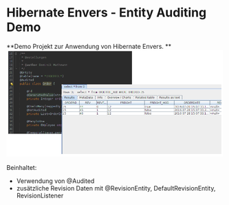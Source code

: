 Hibernate Envers - Entity Auditing Demo
==================================

**Demo Projekt zur Anwendung von Hibernate Envers. **
![alt text](https://github.com/GEDOPLAN/hibernate-envers/blob/master/docs/title.png "title")


Beinhaltet:
 * Verwendung von @Audited
 * zusätzliche Revision Daten mit @RevisionEntity, DefaultRevisionEntity, RevisionListener